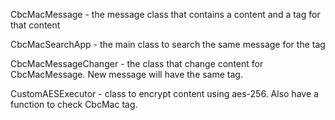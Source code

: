 CbcMacMessage - the message class that contains a content and a tag for that content

CbcMacSearchApp - the main class to search the same message for the tag

CbcMacMessageChanger - the class that change content for CbcMacMessage. New message will have the same tag.

CustomAESExecutor - class to encrypt content using aes-256. Also have a function to check CbcMac tag.
